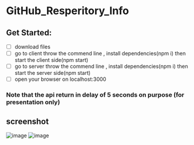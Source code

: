 # GitHub_Resperitory_Info


## Get Started:
- [ ] download files
- [ ] go to client throw the commend line , install dependencies(npm i) then start the client side(npm start)
- [ ] go to server throw the commend line , install dependencies(npm i) then start the server side(npm start)
- [ ] open your browser on localhost:3000 
### Note that the api return in delay of 5 seconds on purpose (for presentation only)



## screenshot ## 
![image](https://user-images.githubusercontent.com/17549591/177747396-e1bd795c-fe28-48df-96a9-d494800e2d5a.png)
![image](https://user-images.githubusercontent.com/17549591/177747762-5204f359-d365-4fb6-87a8-1fa5567c0bca.png)
